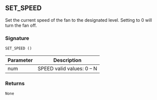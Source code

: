 ## SET\_SPEED

Set the current speed of the fan to the designated level.  Setting to 0 will turn the fan off.


### Signature

`SET_SPEED ()`


| Parameter | Description |
| --- | --- |
| num | SPEED valid values: 0 – N |


### Returns

`None`